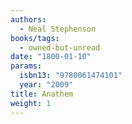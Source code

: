 ```yaml
---
authors:
  - Neal Stephenson
books/tags:
  - owned-but-unread
date: "1800-01-10"
params:
  isbn13: "9780061474101"
  year: "2009"
title: Anathem
weight: 1
---
```


<!--more-->
